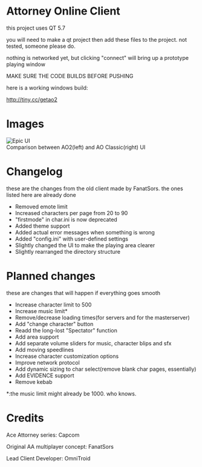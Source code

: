 # Attorney Online Client

this project uses QT 5.7

you will need to make a qt project then add these files to the project. not tested, someone please do.

nothing is networked yet, but clicking "connect" will bring up a prototype playing window

MAKE SURE THE CODE BUILDS BEFORE PUSHING

here is a working windows build:

http://tiny.cc/getao2

# Images

![Epic UI](http://i.imgur.com/RZbMAlB.png)
<br />
Comparison between AO2(left) and AO Classic(right) UI

# Changelog
these are the changes from the old client made by FanatSors. the ones listed here are already done

- Removed emote limit
- Increased characters per page from 20 to 90
- "firstmode" in char.ini is now deprecated
- Added theme support
- Added actual error messages when something is wrong
- Added "config.ini" with user-defined settings
- Slightly changed the UI to make the playing area clearer
- Slightly rearranged the directory structure


# Planned changes
these are changes that will happen if everything goes smooth

- Increase character limit to 500
- Increase music limit*
- Remove/decrease loading times(for servers and for the masterserver)
- Add "change character" button
- Readd the long-lost "Spectator" function
- Add area support
- Add separate volume sliders for music, character blips and sfx
- Add moving speedlines
- Increase character customization options
- Improve network protocol
- Add dynamic sizing to char select(remove blank char pages, essentially)
- Add EVIDENCE support
- Remove kebab

*:the music limit might already be 1000. who knows.


# Credits

Ace Attorney series:
Capcom

Original AA multiplayer concept:
FanatSors

Lead Client Developer:
OmniTroid
